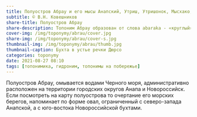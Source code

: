 ```yaml
---
title: Полуостров Абрау и его мысы Анапский, Утриш, Утришонок, Мысхако, Любви
subtitle: © В.Н. Ковешников
share-title: Полуостров Абрау
share-description: Топоним Абрау образован от слова abaraka - «круглый»
cover-img: /img/toponymy/abrau/cover.jpg
share-img: /img/toponymy/abrau/cover-s.jpg
thumbnail-img: /img/toponymy/abrau/thumb.jpg
thumbnail-caption: Бухта в устье речки Дюрсо
categories: toponymy
date: 2021-08-27 08:10
tags: [топонимика, гидроним, топонимы на побережье]
---
```

Полуостров Абрау, омывается водами Черного моря, административно расположен на территории городских округов Анапа и Новороссийск. Если посмотреть на карту полуострова то очертание его морских берегов, напоминает по форме овал, ограниченный с северо-запада Анапской, а с юго-востока Новороссийской бухтами.
